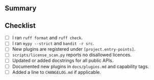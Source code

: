 ## Summary
<!-- Provide a short description of your changes -->

## Checklist
- [ ] I ran `ruff format` and `ruff check`.
- [ ] I ran `mypy --strict` and `bandit -r src`.
- [ ] New plugins are registered under `[project.entry-points]`.
- [ ] `scripts/license_scan.py` reports no disallowed licences.
- [ ] Updated or added docstrings for all public APIs.
- [ ] Documented new plugins in `docs/plugins.md` and capability tags.
- [ ] Added a line to `CHANGELOG.md` if applicable.
